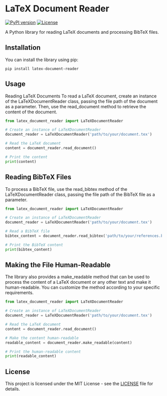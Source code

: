 # LaTeX Document Reader

[![PyPI version](https://badge.fury.io/py/LaTeX-Document-Reader.svg)](https://badge.fury.io/py/LaTeX-Document-Reader)
[![License](https://img.shields.io/badge/license-MIT-blue.svg)](https://opensource.org/licenses/MIT)

A Python library for reading LaTeX documents and processing BibTeX files.

## Installation

You can install the library using pip:

```shell
pip install latex-document-reader
```

## Usage
Reading LaTeX Documents
To read a LaTeX document, create an instance of the LaTeXDocumentReader class, passing the file path of the document as a parameter. Then, use the read_document method to retrieve the content of the document.

```python
from latex_document_reader import LaTeXDocumentReader

# Create an instance of LaTeXDocumentReader
document_reader = LaTeXDocumentReader('path/to/your/document.tex')

# Read the LaTeX document
content = document_reader.read_document()

# Print the content
print(content)
```

## Reading BibTeX Files
To process a BibTeX file, use the read_bibtex method of the LaTeXDocumentReader class, passing the file path of the BibTeX file as a parameter.

```python
from latex_document_reader import LaTeXDocumentReader

# Create an instance of LaTeXDocumentReader
document_reader = LaTeXDocumentReader('path/to/your/document.tex')

# Read a BibTeX file
bibtex_content = document_reader.read_bibtex('path/to/your/references.bib')

# Print the BibTeX content
print(bibtex_content)
```

## Making the File Human-Readable
The library also provides a make_readable method that can be used to process the content of a LaTeX document or any other text and make it human-readable. You can customize the method according to your specific requirements.

```python
from latex_document_reader import LaTeXDocumentReader

# Create an instance of LaTeXDocumentReader
document_reader = LaTeXDocumentReader('path/to/your/document.tex')

# Read the LaTeX document
content = document_reader.read_document()

# Make the content human-readable
readable_content = document_reader.make_readable(content)

# Print the human-readable content
print(readable_content)
```

## License
This project is licensed under the MIT License - see the [LICENSE](LICENSE) file for details.


